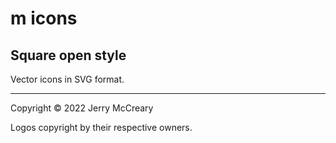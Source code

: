 # m icons
## Square open style

Vector icons in SVG format.

----

Copyright &copy; 2022 Jerry McCreary

Logos copyright by their respective owners.

